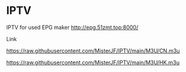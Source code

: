 # IPTV
IPTV for used
EPG
maker http://epg.51zmt.top:8000/

Link

https://raw.githubusercontent.com/MisterJF/IPTV/main/M3U/CN.m3u


https://raw.githubusercontent.com/MisterJF/IPTV/main/M3U/HK.m3u

